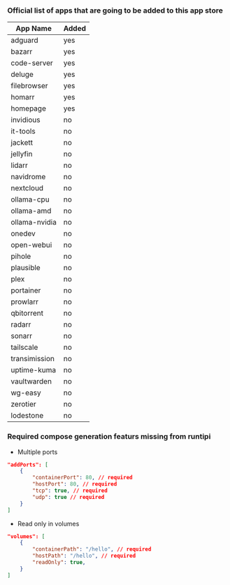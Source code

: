 ### Official list of apps that are going to be added to this app store

| App Name      | Added |
| ------------- | ----- |
| adguard       | yes   |
| bazarr        | yes   |
| code-server   | yes   |
| deluge        | yes   |
| filebrowser   | yes   |
| homarr        | yes   |
| homepage      | yes   |
| invidious     | no    |
| it-tools      | no    |
| jackett       | no    |
| jellyfin      | no    |
| lidarr        | no    |
| navidrome     | no    |
| nextcloud     | no    |
| ollama-cpu    | no    |
| ollama-amd    | no    |
| ollama-nvidia | no    |
| onedev        | no    |
| open-webui    | no    |
| pihole        | no    |
| plausible     | no    |
| plex          | no    |
| portainer     | no    |
| prowlarr      | no    |
| qbitorrent    | no    |
| radarr        | no    |
| sonarr        | no    |
| tailscale     | no    |
| transimission | no    |
| uptime-kuma   | no    |
| vaultwarden   | no    |
| wg-easy       | no    |
| zerotier      | no    |
| lodestone     | no    |

### Required compose generation featurs missing from runtipi

- Multiple ports

```json
"addPorts": [
    {
        "containerPort": 80, // required
        "hostPort": 80, // required
        "tcp": true, // required
        "udp": true // required
    }
]
```

- Read only in volumes

```json
"volumes": [
    {
        "containerPath": "/hello", // required
        "hostPath": "/hello", // required
        "readOnly": true,
    }
]
```
